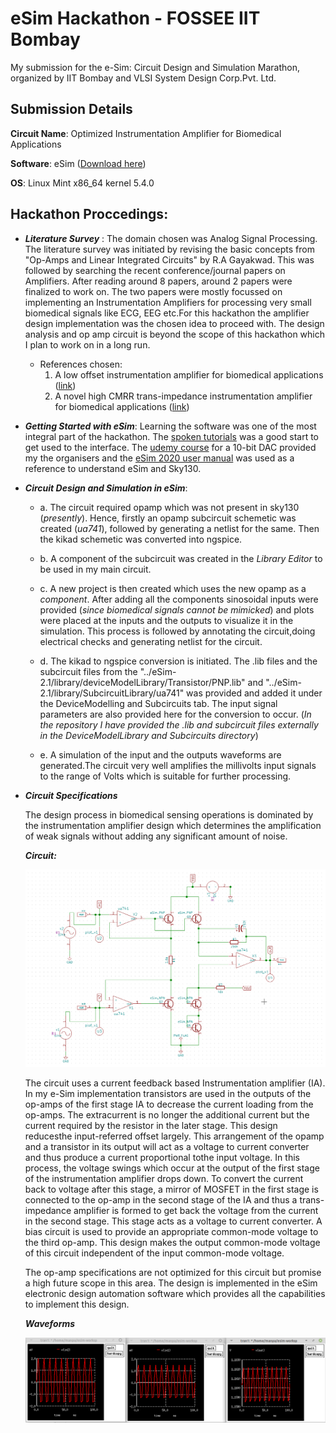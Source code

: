 # eSim Hackathon - FOSSEE IIT Bombay

My submission for the e-Sim: Circuit Design and Simulation Marathon, organized by IIT Bombay and VLSI System Design Corp.Pvt. Ltd.

## Submission Details

**Circuit Name**: Optimized Instrumentation Amplifier for Biomedical Applications 

**Software**: eSim ([Download here](https://esim.fossee.in/downloads))

**OS**: Linux Mint x86_64 kernel 5.4.0

## Hackathon Proccedings:

-  ***Literature Survey*** : The domain chosen was Analog Signal Processing. The literature survey was initiated by revising the basic concepts from "Op-Amps and Linear Integrated Circuits" by R.A Gayakwad. This was followed by searching the recent conference/journal papers on Amplifiers. After reading around 8 papers, around 2 papers were finalized to work on. The two papers were mostly focussed on implementing an Instrumentation Amplifiers for processing very small biomedical signals like ECG, EEG etc.For this hackathon the amplifier design implementation was the chosen idea to proceed with. The design analysis and op amp circuit is beyond the scope of this hackathon which I plan to work on in a long run.
     - References chosen: 
        1. A low offset instrumentation amplifier for bio­medical applications ([link](https://ieeexplore.ieee.org/document/8394168/authors#authors))
        2. A novel high CMRR trans-impedance instrumentation amplifier for biomedical applications ([link](https://link.springer.com/article/10.1007/s10470-018-1256-8))

-  ***Getting Started with eSim***: Learning the software was one of the most integral part of the hackathon. The [spoken tutorials](https://spoken-tutorial.org/tutorial-search/?search_foss=eSim&search_language=English) was a good start to get used to the interface. The [udemy course](https://www.udemy.com/course/vsd-intern-10-bit-dac-design-using-esim-and-sky130/) for a 10-bit DAC provided my the organisers and the [eSim 2020 user manual](https://static.fossee.in/esim/manuals/eSim_Manual_2020_August.pdf) was used as a reference to understand eSim and Sky130.

-  ***Circuit Design and Simulation in eSim***:
    
    - a. The circuit required opamp which was not present in sky130 (*presently*). Hence, firstly an opamp subcircuit schemetic was created (*ua741*), followed by generating a netlist for the same. Then the kikad schemetic was converted into ngspice.

    - b. A component of the subcircuit was created in the *Library Editor* to be used in my main circuit.

    - c. A new project is then created which uses the new opamp as a *component*. After adding all the components  sinosoidal inputs were provided (*since biomedical signals cannot be mimicked*) and plots were placed at the inputs and the outputs to visualize it in the simulation. This process is followed by annotating the circuit,doing electrical checks and generating netlist for the circuit.

    - d. The kikad to ngspice conversion is initiated. The .lib files and the subcircuit files from the "../eSim-2.1/library/deviceModelLibrary/Transistor/PNP.lib" and "../eSim-2.1/library/SubcircuitLibrary/ua741" was provided and added it under the DeviceModelling and Subcircuits tab. The input signal parameters are also provided here for the conversion to occur.
    (*In the repository I have provided the .lib and subcircuit files externally in the DeviceModelLibrary and Subcircuits directory*)

    - e. A simulation of the input and the outputs waveforms are generated.The circuit very well amplifies the millivolts input signals to the range of Volts which is suitable for further processing.

- ***Circuit Specifications***

   The design process in biomedical sensing operations is dominated by the instrumentation amplifier design which determines the amplification of weak signals without adding any significant amount of noise. 
   
   ***Circuit:***

   ![Circuit Schemetic](static/circuit_design.png)

    The circuit uses a current feedback based Instrumentation amplifier (IA). In my e-Sim implementation transistors are used in the outputs of the op-amps of the first stage IA to decrease the current loading from the op-amps. The extracurrent is no longer the additional current but the current required by the resistor in the later stage. This design reducesthe input-referred offset largely. This arrangement of the opamp and a transistor in its output will act as a voltage to current converter and thus produce a current proportional tothe input voltage. In this process, the voltage swings which occur at the output of the first stage of the instrumentation amplifier drops down. To convert the current back to voltage after this stage, a mirror of MOSFET in the first stage is connected to the op-amp in the second stage of the IA and thus a trans-impedance amplifier is formed to get back the voltage from the current in the second stage. This stage acts as a voltage to current converter. A bias circuit is used to provide an appropriate common-mode voltage to the third op-amp. This design makes the output common-mode voltage of this circuit independent of the input common-mode voltage.
    
    The op-amp specifications are not optimized for this circuit but promise a high future scope in this area. The design is implemented in the eSim electronic design automation software which provides all the capabilities to implement this design.

   ***Waveforms***

    ![Waveforms](static/waveforms.png)

















